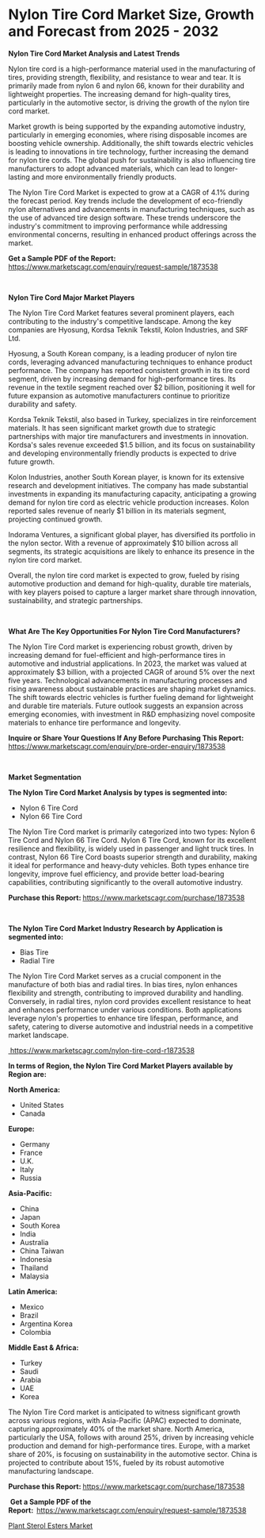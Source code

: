 <p><h1>Nylon Tire Cord Market Size, Growth and Forecast from 2025 - 2032</h1></p><p><strong>Nylon Tire Cord Market Analysis and Latest Trends</strong></p>
<p><p>Nylon tire cord is a high-performance material used in the manufacturing of tires, providing strength, flexibility, and resistance to wear and tear. It is primarily made from nylon 6 and nylon 66, known for their durability and lightweight properties. The increasing demand for high-quality tires, particularly in the automotive sector, is driving the growth of the nylon tire cord market.</p><p>Market growth is being supported by the expanding automotive industry, particularly in emerging economies, where rising disposable incomes are boosting vehicle ownership. Additionally, the shift towards electric vehicles is leading to innovations in tire technology, further increasing the demand for nylon tire cords. The global push for sustainability is also influencing tire manufacturers to adopt advanced materials, which can lead to longer-lasting and more environmentally friendly products.</p><p>The Nylon Tire Cord Market is expected to grow at a CAGR of 4.1% during the forecast period. Key trends include the development of eco-friendly nylon alternatives and advancements in manufacturing techniques, such as the use of advanced tire design software. These trends underscore the industry's commitment to improving performance while addressing environmental concerns, resulting in enhanced product offerings across the market.</p></p>
<p><strong>Get a Sample PDF of the Report:&nbsp;</strong> <a href="https://www.marketscagr.com/enquiry/request-sample/1873538?utm_campaign=3137&utm_medium=2&utm_source=Github&utm_content=ia&utm_term=31032025&utm_id=nylon-tire-cord">https://www.marketscagr.com/enquiry/request-sample/1873538</a></p>
<p>&nbsp;</p>
<p><strong>Nylon Tire Cord Major Market Players</strong></p>
<p><p>The Nylon Tire Cord Market features several prominent players, each contributing to the industry's competitive landscape. Among the key companies are Hyosung, Kordsa Teknik Tekstil, Kolon Industries, and SRF Ltd.</p><p>Hyosung, a South Korean company, is a leading producer of nylon tire cords, leveraging advanced manufacturing techniques to enhance product performance. The company has reported consistent growth in its tire cord segment, driven by increasing demand for high-performance tires. Its revenue in the textile segment reached over $2 billion, positioning it well for future expansion as automotive manufacturers continue to prioritize durability and safety.</p><p>Kordsa Teknik Tekstil, also based in Turkey, specializes in tire reinforcement materials. It has seen significant market growth due to strategic partnerships with major tire manufacturers and investments in innovation. Kordsa's sales revenue exceeded $1.5 billion, and its focus on sustainability and developing environmentally friendly products is expected to drive future growth.</p><p>Kolon Industries, another South Korean player, is known for its extensive research and development initiatives. The company has made substantial investments in expanding its manufacturing capacity, anticipating a growing demand for nylon tire cord as electric vehicle production increases. Kolon reported sales revenue of nearly $1 billion in its materials segment, projecting continued growth.</p><p>Indorama Ventures, a significant global player, has diversified its portfolio in the nylon sector. With a revenue of approximately $10 billion across all segments, its strategic acquisitions are likely to enhance its presence in the nylon tire cord market. </p><p>Overall, the nylon tire cord market is expected to grow, fueled by rising automotive production and demand for high-quality, durable tire materials, with key players poised to capture a larger market share through innovation, sustainability, and strategic partnerships.</p></p>
<p>&nbsp;</p>
<p><strong>What Are The Key Opportunities For Nylon Tire Cord Manufacturers?</strong></p>
<p><p>The Nylon Tire Cord market is experiencing robust growth, driven by increasing demand for fuel-efficient and high-performance tires in automotive and industrial applications. In 2023, the market was valued at approximately $3 billion, with a projected CAGR of around 5% over the next five years. Technological advancements in manufacturing processes and rising awareness about sustainable practices are shaping market dynamics. The shift towards electric vehicles is further fueling demand for lightweight and durable tire materials. Future outlook suggests an expansion across emerging economies, with investment in R&D emphasizing novel composite materials to enhance tire performance and longevity.</p></p>
<p><strong>Inquire or Share Your Questions If Any Before Purchasing This Report:</strong> <a href="https://www.marketscagr.com/enquiry/pre-order-enquiry/1873538?utm_campaign=3137&utm_medium=2&utm_source=Github&utm_content=ia&utm_term=31032025&utm_id=nylon-tire-cord">https://www.marketscagr.com/enquiry/pre-order-enquiry/1873538</a></p>
<p>&nbsp;</p>
<p><strong>Market Segmentation</strong></p>
<p><strong>The Nylon Tire Cord Market Analysis by types is segmented into:</strong></p>
<p><ul><li>Nylon 6 Tire Cord</li><li>Nylon 66 Tire Cord</li></ul></p>
<p><p>The Nylon Tire Cord market is primarily categorized into two types: Nylon 6 Tire Cord and Nylon 66 Tire Cord. Nylon 6 Tire Cord, known for its excellent resilience and flexibility, is widely used in passenger and light truck tires. In contrast, Nylon 66 Tire Cord boasts superior strength and durability, making it ideal for performance and heavy-duty vehicles. Both types enhance tire longevity, improve fuel efficiency, and provide better load-bearing capabilities, contributing significantly to the overall automotive industry.</p></p>
<p><strong>Purchase this Report:&nbsp;</strong><a href="https://www.marketscagr.com/purchase/1873538?utm_campaign=3137&utm_medium=2&utm_source=Github&utm_content=ia&utm_term=31032025&utm_id=nylon-tire-cord">https://www.marketscagr.com/purchase/1873538</a></p>
<p>&nbsp;</p>
<p><strong>The Nylon Tire Cord Market Industry Research by Application is segmented into:</strong></p>
<p><ul><li>Bias Tire</li><li>Radial Tire</li></ul></p>
<p><p>The Nylon Tire Cord Market serves as a crucial component in the manufacture of both bias and radial tires. In bias tires, nylon enhances flexibility and strength, contributing to improved durability and handling. Conversely, in radial tires, nylon cord provides excellent resistance to heat and enhances performance under various conditions. Both applications leverage nylon's properties to enhance tire lifespan, performance, and safety, catering to diverse automotive and industrial needs in a competitive market landscape.</p></p>
<p><a href="https://www.marketscagr.com/nylon-tire-cord-r1873538?utm_campaign=3137&utm_medium=2&utm_source=Github&utm_content=ia&utm_term=31032025&utm_id=nylon-tire-cord">&nbsp;https://www.marketscagr.com/nylon-tire-cord-r1873538</a></p>
<p><strong>In terms of Region, the Nylon Tire Cord Market Players available by Region are:</strong></p>
<p>
    <p> <strong> North America: </strong>
        <ul>
            <li>United States</li>
            <li>Canada</li>
        </ul>
        </p> 
    <p> <strong> Europe: </strong>
        <ul>
            <li>Germany</li>
            <li>France</li>
            <li>U.K.</li>
            <li>Italy</li>
            <li>Russia</li>
        </ul>
        </p> 
    <p> <strong> Asia-Pacific: </strong>
        <ul>
            <li>China</li>
            <li>Japan</li>
            <li>South Korea</li>
            <li>India</li>
            <li>Australia</li>
            <li>China Taiwan</li>
            <li>Indonesia</li>
            <li>Thailand</li>
            <li>Malaysia</li>
        </ul>
        </p> 
    <p> <strong> Latin America: </strong>
        <ul>
            <li>Mexico</li>
            <li>Brazil</li>
            <li>Argentina Korea</li>
            <li>Colombia</li>
        </ul>
        </p> 
    <p> <strong> Middle East & Africa: </strong>
        <ul>
            <li>Turkey</li>
            <li>Saudi</li>
            <li>Arabia</li>
            <li>UAE</li>
            <li>Korea</li>
        </ul>
    </p>
    </p>
<p><p>The Nylon Tire Cord market is anticipated to witness significant growth across various regions, with Asia-Pacific (APAC) expected to dominate, capturing approximately 40% of the market share. North America, particularly the USA, follows with around 25%, driven by increasing vehicle production and demand for high-performance tires. Europe, with a market share of 20%, is focusing on sustainability in the automotive sector. China is projected to contribute about 15%, fueled by its robust automotive manufacturing landscape.</p></p>
<p><strong>Purchase this Report: </strong><a href="https://www.marketscagr.com/purchase/1873538?utm_campaign=3137&utm_medium=2&utm_source=Github&utm_content=ia&utm_term=31032025&utm_id=nylon-tire-cord">https://www.marketscagr.com/purchase/1873538</a></p>
<p>&nbsp;<strong>Get a Sample PDF of the Report:&nbsp;&nbsp;</strong><a href="https://www.marketscagr.com/enquiry/request-sample/1873538?utm_campaign=3137&utm_medium=2&utm_source=Github&utm_content=ia&utm_term=31032025&utm_id=nylon-tire-cord">https://www.marketscagr.com/enquiry/request-sample/1873538</a></p>
<p><strong></strong></p>
<p><p><a href="https://github.com/nacrehuipie/Market-Research-Report-List-1/blob/main/plant-sterol-esters-market.md?utm_campaign=3137&utm_medium=2&utm_source=Github&utm_content=ia&utm_term=31032025&utm_id=nylon-tire-cord">Plant Sterol Esters Market</a></p></p>